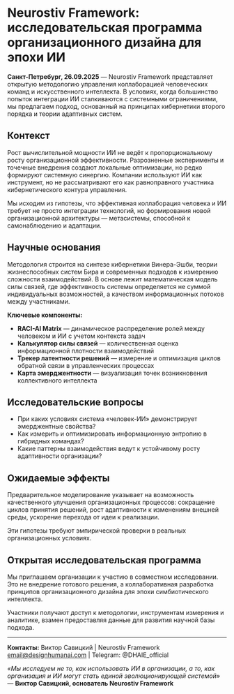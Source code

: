 # Neurostiv Framework: исследовательская программа организационного дизайна для эпохи ИИ

**Санкт-Петребург, 26.09.2025** — Neurostiv Framework представляет открытую методологию управления коллаборацией человеческих команд и искусственного интеллекта. В условиях, когда большинство попыток интеграции ИИ сталкиваются с системными ограничениями, мы предлагаем подход, основанный на принципах кибернетики второго порядка и теории адаптивных систем.

## Контекст

Рост вычислительной мощности ИИ не ведёт к пропорциональному росту организационной эффективности. Разрозненные эксперименты и точечные внедрения создают локальные оптимизации, но редко формируют системную синергию. Компании используют ИИ как инструмент, но не рассматривают его как равноправного участника кибернетического контура управления.

Мы исходим из гипотезы, что эффективная коллаборация человека и ИИ требует не просто интеграции технологий, но формирования новой организационной архитектуры — метасистемы, способной к самонаблюдению и адаптации.

## Научные основания

Методология строится на синтезе кибернетики Винера-Эшби, теории жизнеспособных систем Бира и современных подходов к измерению сложности взаимодействий. В основе лежит математическая модель силы связей, где эффективность системы определяется не суммой индивидуальных возможностей, а качеством информационных потоков между участниками.

**Ключевые компоненты:**

* **RACI-AI Matrix** — динамическое распределение ролей между человеком и ИИ с учетом контекста задач
* **Калькулятор силы связей** — количественная оценка информационной плотности взаимодействий
* **Трекер латентности решений** — измерение и оптимизация циклов обратной связи в управленческих процессах  
* **Карта эмерджентности** — визуализация точек возникновения коллективного интеллекта

## Исследовательские вопросы

- При каких условиях система «человек-ИИ» демонстрирует эмерджентные свойства?
- Как измерить и оптимизировать информационную энтропию в гибридных командах?
- Какие паттерны взаимодействия ведут к устойчивому росту адаптивности организации?

## Ожидаемые эффекты

Предварительное моделирование указывает на возможность качественного улучшения организационных процессов: сокращение циклов принятия решений, рост адаптивности к изменениям внешней среды, ускорение перехода от идеи к реализации.

Эти гипотезы требуют эмпирической проверки в реальных организационных условиях.

## Открытая исследовательская программа  

Мы приглашаем организации к участию в совместном исследовании. Это не внедрение готового решения, а коллаборативная разработка принципов организационного дизайна для эпохи симбиотического интеллекта.

Участники получают доступ к методологии, инструментам измерения и аналитике, взамен предоставляя данные для развития научной базы подхода.

---

**Контакты:** Виктор Савицкий | Neurostiv Framework  
email@designhumanai.com | Telegram: @DHAIE_official

*«Мы исследуем не то, как использовать ИИ в организации, а то, как организация и ИИ могут стать единой эволюционирующей системой»* — **Виктор Савицкий, основатель Neurostiv Framework**
